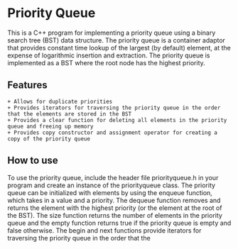 # Priority Queue

This is a C++ program for implementing a priority queue using a binary search tree (BST) data structure. The priority queue is a container adaptor that provides constant time lookup of the largest (by default) element, at the expense of logarithmic insertion and extraction. The priority queue is implemented as a BST where the root node has the highest priority.
## Features

    + Allows for duplicate priorities
    + Provides iterators for traversing the priority queue in the order that the elements are stored in the BST
    + Provides a clear function for deleting all elements in the priority queue and freeing up memory
    + Provides copy constructor and assignment operator for creating a copy of the priority queue

## How to use

To use the priority queue, include the header file priorityqueue.h in your program and create an instance of the priorityqueue class. The priority queue can be initialized with elements by using the enqueue function, which takes in a value and a priority. The dequeue function removes and returns the element with the highest priority (or the element at the root of the BST). The size function returns the number of elements in the priority queue and the empty function returns true if the priority queue is empty and false otherwise. The begin and next functions provide iterators for traversing the priority queue in the order that the
